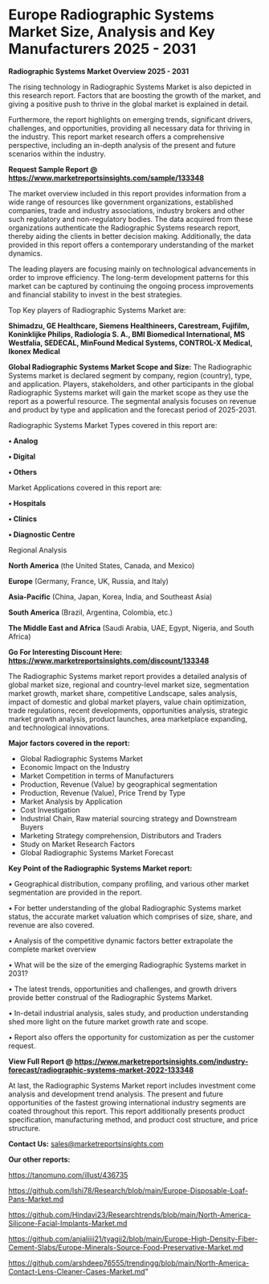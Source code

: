 # Europe Radiographic Systems Market Size, Analysis and Key Manufacturers 2025 - 2031

<Strong> Radiographic Systems Market Overview 2025 - 2031</strong>

The rising technology in Radiographic Systems Market is also depicted in this research report. Factors that are boosting the growth of the market, and giving a positive push to thrive in the global market is explained in detail.

Furthermore, the report highlights on emerging trends, significant drivers, challenges, and opportunities, providing all necessary data for thriving in the industry. This report market research offers a comprehensive perspective, including an in-depth analysis of the present and future scenarios within the industry.

<strong>Request Sample Report @ <a href=https://www.marketreportsinsights.com/sample/133348>https://www.marketreportsinsights.com/sample/133348</a></strong>

The market overview included in this report provides information from a wide range of resources like government organizations, established companies, trade and industry associations, industry brokers and other such regulatory and non-regulatory bodies. The data acquired from these organizations authenticate the Radiographic Systems research report, thereby aiding the clients in better decision making. Additionally, the data provided in this report offers a contemporary understanding of the market dynamics.

The leading players are focusing mainly on technological advancements in order to improve efficiency. The long-term development patterns for this market can be captured by continuing the ongoing process improvements and financial stability to invest in the best strategies.

Top Key players of Radiographic Systems Market are:

<strong>Shimadzu, GE Healthcare, Siemens Healthineers, Carestream, Fujifilm, Koninklijke Philips, Radiología S. A., BMI Biomedical International, MS Westfalia, SEDECAL, MinFound Medical Systems, CONTROL-X Medical, Ikonex Medical</strong>

<strong><b>Global Radiographic Systems Market Scope and Size:</b></strong>
The Radiographic Systems market is declared segment by company, region (country), type, and application. Players, stakeholders, and other participants in the global Radiographic Systems market will gain the market scope as they use the report as a powerful resource. The segmental analysis focuses on revenue and product by type and application and the forecast period of 2025-2031.

Radiographic Systems Market Types covered in this report are:

<strong>• Analog

• Digital

• Others</strong>

Market Applications covered in this report are:

<strong>• Hospitals

• Clinics

• Diagnostic Centre</strong> 

Regional Analysis

<strong>North America</strong> (the United States, Canada, and Mexico)

<strong>Europe</strong> (Germany, France, UK, Russia, and Italy)

<strong>Asia-Pacific</strong> (China, Japan, Korea, India, and Southeast Asia)

<strong>South America</strong> (Brazil, Argentina, Colombia, etc.)

<strong>The Middle East and Africa</strong> (Saudi Arabia, UAE, Egypt, Nigeria, and South Africa)

<strong>Go For Interesting Discount Here: <a href=https://www.marketreportsinsights.com/discount/133348>https://www.marketreportsinsights.com/discount/133348</a></strong>

The Radiographic Systems market report provides a detailed analysis of global market size, regional and country-level market size, segmentation market growth, market share, competitive Landscape, sales analysis, impact of domestic and global market players, value chain optimization, trade regulations, recent developments, opportunities analysis, strategic market growth analysis, product launches, area marketplace expanding, and technological innovations.

<strong><b>Major factors covered in the report:</b></strong>
<ul>
  <li>Global Radiographic Systems Market </li>
  <li>Economic Impact on the Industry</li>
  <li>Market Competition in terms of Manufacturers</li>
  <li>Production, Revenue (Value) by geographical segmentation</li>
  <li>Production, Revenue (Value), Price Trend by Type</li>
  <li>Market Analysis by Application</li>
  <li>Cost Investigation</li>
  <li>Industrial Chain, Raw material sourcing strategy and Downstream Buyers</li>
  <li>Marketing Strategy comprehension, Distributors and Traders</li>
  <li>Study on Market Research Factors</li>
  <li>Global Radiographic Systems Market Forecast</li>
</ul>

<strong><b>Key Point of the Radiographic Systems Market report:</b></strong>

• Geographical distribution, company profiling, and various other market segmentation are provided in the report.

• For better understanding of the global Radiographic Systems market status, the accurate market valuation which comprises of size, share, and revenue are also covered.

• Analysis of the competitive dynamic factors better extrapolate the complete market overview

• What will be the size of the emerging Radiographic Systems market in 2031?

• The latest trends, opportunities and challenges, and growth drivers provide better construal of the Radiographic Systems Market.

• In-detail industrial analysis, sales study, and production understanding shed more light on the future market growth rate and scope.

• Report also offers the opportunity for customization as per the customer request.

<strong><b>View Full Report @ <a href=https://www.marketreportsinsights.com/industry-forecast/radiographic-systems-market-2022-133348>https://www.marketreportsinsights.com/industry-forecast/radiographic-systems-market-2022-133348</a></b></strong>


At last, the Radiographic Systems Market report includes investment come analysis and development trend analysis. The present and future opportunities of the fastest growing international industry segments are coated throughout this report. This report additionally presents product specification, manufacturing method, and product cost structure, and price structure.

<strong>Contact Us:</strong>
sales@marketreportsinsights.com

<strong>Our other reports:</strong>

<a href=https://tanomuno.com/illust/436735>https://tanomuno.com/illust/436735</a>

<a href=https://github.com/Ishi78/Research/blob/main/Europe-Disposable-Loaf-Pans-Market.md>https://github.com/Ishi78/Research/blob/main/Europe-Disposable-Loaf-Pans-Market.md</a>

<a href=https://github.com/Hindavi23/Researchtrends/blob/main/North-America-Silicone-Facial-Implants-Market.md>https://github.com/Hindavi23/Researchtrends/blob/main/North-America-Silicone-Facial-Implants-Market.md</a>

<a href=https://github.com/anjaliiii21/tyagii2/blob/main/Europe-High-Density-Fiber-Cement-Slabs/Europe-Minerals-Source-Food-Preservative-Market.md>https://github.com/anjaliiii21/tyagii2/blob/main/Europe-High-Density-Fiber-Cement-Slabs/Europe-Minerals-Source-Food-Preservative-Market.md</a>

<a href=https://github.com/arshdeep76555/trendingg/blob/main/North-America-Contact-Lens-Cleaner-Cases-Market.md>https://github.com/arshdeep76555/trendingg/blob/main/North-America-Contact-Lens-Cleaner-Cases-Market.md</a>"
